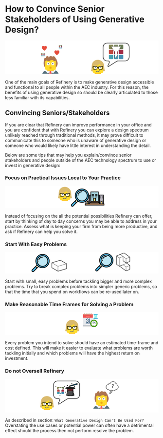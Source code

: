 # How to Convince Senior Stakeholders of Using Generative Design?

![](../.gitbook/assets/introstakeholders.png)

One of the main goals of Refinery is to make generative design accessible and functional to all people within the AEC industry. For this reason, the benefits of using generative design so should be clearly articulated to those less familiar with its capabilities.

## Convincing Seniors/Stakeholders

If you are clear that Refinery can improve performance in your office and you are confident that with Refinery you can explore a design spectrum unlikely reached through traditional methods, it may prove difficult to communicate this to someone who is unaware of generative design or someone who would likely have little interest in understanding the detail.

Below are some tips that may help you explain/convince senior stakeholders and people outside of the AEC technology spectrum to use or invest in generative design:

### Focus on Practical Issues Local to Your Practice

![](../.gitbook/assets/localproblems%20%281%29.png)

Instead of focusing on the all the potential possibilities Refinery can offer, start by thinking of day to day concerns you may be able to address in your practice. Assess what is keeping your firm from being more productive, and ask if Refinery can help you solve it.

### Start With Easy Problems

![](../.gitbook/assets/easyproblems.png)

Start with small, easy problems before tackling bigger and more complex problems. Try to break complex problems into simpler generic problems, so that the time that you spend on workflows can be re-used later on.

### Make Reasonable Time Frames for Solving a Problem

![](../.gitbook/assets/timeframes.png)

Every problem you intend to solve should have an estimated time-frame and cost defined. This will make it easier to evaluate what problems are worth tackling initially and which problems will have the highest return on investment.

### Do not Oversell Refinery

![](../.gitbook/assets/oversell.png)

As described in section: `What Generative Design Can't Be Used For?` Overstating the use cases or potential power can often have a detrimental effect should the process then not perform resolve the problem.

